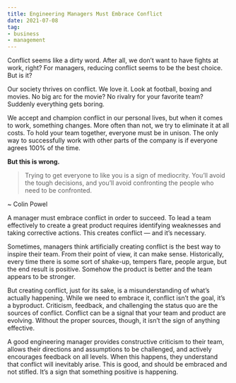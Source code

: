 ```yaml
---
title: Engineering Managers Must Embrace Conflict
date: 2021-07-08
tag:
- business
- management
---
```

Conflict seems like a dirty word. After all, we don’t want to have fights at work, right? For managers, reducing conflict seems to be the best choice. But is it?

<!--more-->

Our society thrives on conflict. We love it. Look at football, boxing and movies. No big arc for the movie? No rivalry for your favorite team? Suddenly everything gets boring.

We accept and champion conflict in our personal lives, but when it comes to work, something changes. More often than not, we try to eliminate it at all costs. To hold your team together, everyone must be in unison. The only way to successfully work with other parts of the company is if everyone agrees 100% of the time.

**But this is wrong.**

> Trying to get everyone to like you is a sign of mediocrity. You’ll avoid the tough decisions, and you’ll avoid confronting the people who need to be confronted.

~ Colin Powel

A manager must embrace conflict in order to succeed. To lead a team effectively to create a great product requires identifying weaknesses and taking corrective actions. This creates conflict — and it’s necessary.

Sometimes, managers think artificially creating conflict is the best way to inspire their team. From their point of view, it can make sense. Historically, every time there is some sort of shake-up, tempers flare, people argue, but the end result is positive. Somehow the product is better and the team appears to be stronger.

But creating conflict, just for its sake, is a misunderstanding of what’s actually happening. While we need to embrace it, conflict isn’t the goal, it’s a byproduct. Criticism, feedback, and challenging the status quo are the sources of conflict. Conflict can be a signal that your team and product are evolving. Without the proper sources, though, it isn’t the sign of anything effective.

A good engineering manager provides constructive criticism to their team, allows their directions and assumptions to be challenged, and actively encourages feedback on all levels. When this happens, they understand that conflict will inevitably arise. This is good, and should be embraced and not stifled. It’s a sign that something positive is happening.

